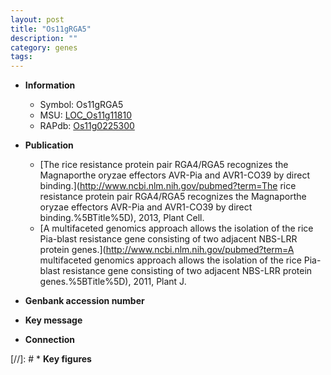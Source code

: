 ```yaml
---
layout: post
title: "Os11gRGA5"
description: ""
category: genes
tags: 
---
```


* **Information**  
    + Symbol: Os11gRGA5  
    + MSU: [LOC_Os11g11810](http://rice.uga.edu/cgi-bin/ORF_infopage.cgi?orf=LOC_Os11g11810)  
    + RAPdb: [Os11g0225300](http://rapdb.dna.affrc.go.jp/viewer/gbrowse_details/irgsp1?name=Os11g0225300)  

* **Publication**  
    + [The rice resistance protein pair RGA4/RGA5 recognizes the Magnaporthe oryzae effectors AVR-Pia and AVR1-CO39 by direct binding.](http://www.ncbi.nlm.nih.gov/pubmed?term=The rice resistance protein pair RGA4/RGA5 recognizes the Magnaporthe oryzae effectors AVR-Pia and AVR1-CO39 by direct binding.%5BTitle%5D), 2013, Plant Cell.
    + [A multifaceted genomics approach allows the isolation of the rice Pia-blast resistance gene consisting of two adjacent NBS-LRR protein genes.](http://www.ncbi.nlm.nih.gov/pubmed?term=A multifaceted genomics approach allows the isolation of the rice Pia-blast resistance gene consisting of two adjacent NBS-LRR protein genes.%5BTitle%5D), 2011, Plant J.

* **Genbank accession number**  

* **Key message**  

* **Connection**  

[//]: # * **Key figures**  


